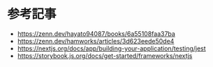 # 参考記事

- https://zenn.dev/hayato94087/books/6a55108faa37ba
- https://zenn.dev/hamworks/articles/3d623eede50de4
- https://nextjs.org/docs/app/building-your-application/testing/jest
- https://storybook.js.org/docs/get-started/frameworks/nextjs
